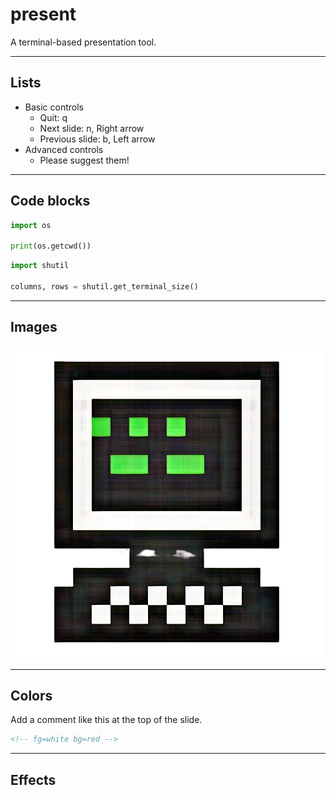 # present

A terminal-based presentation tool.

---

## Lists

- Basic controls
    - Quit: q
    - Next slide: n, Right arrow
    - Previous slide: b, Left arrow
- Advanced controls
    - Please suggest them!

---

## Code blocks

```python
import os

print(os.getcwd())
```

```python
import shutil

columns, rows = shutil.get_terminal_size()
```

---

## Images

![python](images/recurse.png)

---
<!-- fg=white bg=red -->

## Colors

Add a comment like this at the top of the slide.

```html
<!-- fg=white bg=red -->
```

---
<!-- effect=plasma -->

## Effects
